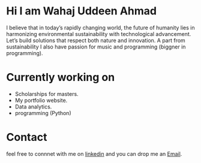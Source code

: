 # Hi I am Wahaj Uddeen Ahmad
I believe that in today’s rapidly changing world, the future of humanity lies in harmonizing environmental sustainability with technological advancement. Let’s build solutions that respect both nature and innovation. A part from sustainability I also have passion for music and programming (biggner in programming).
# Currently working on
* Scholarships for masters.
* My portfolio website.
* Data analytics.
* programming (Python)
# Contact
feel free to connnet with me on [linkedin](https://www.linkedin.com/in/wahaj-uddeen-ahmad-503201172) and you can drop me an [Email](wahajkhanahmad@gmail.com).
